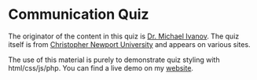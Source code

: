 # Communication Quiz

The originator of the content in this quiz is [Dr. Michael Ivanov](http://behavioralcommunication.net). The quiz itself is from [Christopher Newport University](http://cnu.edu/academics/departments/communication/) and appears on various sites.  

The use of this material is purely to demonstrate quiz styling with html/css/js/php.  You can find a live demo on my [website](http://tinaanastos.com/quiz/index.html).
